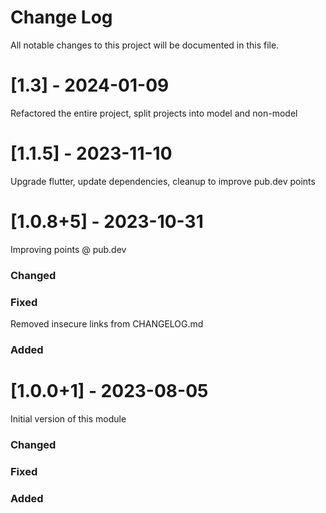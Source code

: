 # Change Log
All notable changes to this project will be documented in this file.
 
# [1.3] - 2024-01-09

Refactored the entire project, split projects into model and non-model

# [1.1.5] - 2023-11-10

Upgrade flutter, update dependencies, cleanup to improve pub.dev points

# [1.0.8+5] - 2023-10-31

Improving points @ pub.dev

### Changed

### Fixed

Removed insecure links from CHANGELOG.md

### Added

# [1.0.0+1] - 2023-08-05

Initial version of this module

### Changed

### Fixed

### Added

